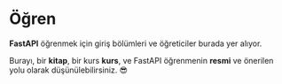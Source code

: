 # Öğren

**FastAPI** öğrenmek için giriş bölümleri ve öğreticiler burada yer alıyor.

Burayı, bir **kitap**, bir kurs **kurs**, ve FastAPI öğrenmenin **resmi** ve önerilen yolu olarak düşünülebilirsiniz. 😎
